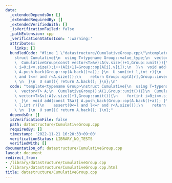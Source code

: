 ```yaml
---
data:
  _extendedDependsOn: []
  _extendedRequiredBy: []
  _extendedVerifiedWith: []
  _isVerificationFailed: false
  _pathExtension: cpp
  _verificationStatusIcon: ':warning:'
  attributes:
    links: []
  bundledCode: "#line 1 \"datastructure/CumulativeGroup.cpp\"\ntemplate<typename Group>\n\
    struct Cumulative{\n  using T=typename Group::value_type;\n  vector<T> A;\n  CumulativeGroup():A(1,Group::unit()){}\n\
    \  CumulativeGroup(const vector<T>&v):A(v.size()+1,Group::unit()){\n    for(int\
    \ i=0;i<v.size();i++)A[i+1]=Group::op(A[i],v[i]);\n  }\n  void add(const T&a){\
    \ A.push_back(Group::op(A.back()+a)); }\n  U sum(int l,int r){\n    assert(0<=l\
    \ and l<=r and r<A.size());\n    return Group::op(A[r],Group::inverse(A[l]));\
    \ \n  }\n  U sum(){ return A.back(); }\n};\n"
  code: "template<typename Group>\nstruct Cumulative{\n  using T=typename Group::value_type;\n\
    \  vector<T> A;\n  CumulativeGroup():A(1,Group::unit()){}\n  CumulativeGroup(const\
    \ vector<T>&v):A(v.size()+1,Group::unit()){\n    for(int i=0;i<v.size();i++)A[i+1]=Group::op(A[i],v[i]);\n\
    \  }\n  void add(const T&a){ A.push_back(Group::op(A.back()+a)); }\n  U sum(int\
    \ l,int r){\n    assert(0<=l and l<=r and r<A.size());\n    return Group::op(A[r],Group::inverse(A[l]));\
    \ \n  }\n  U sum(){ return A.back(); }\n};"
  dependsOn: []
  isVerificationFile: false
  path: datastructure/CumulativeGroup.cpp
  requiredBy: []
  timestamp: '2022-11-21 16:20:33+09:00'
  verificationStatus: LIBRARY_NO_TESTS
  verifiedWith: []
documentation_of: datastructure/CumulativeGroup.cpp
layout: document
redirect_from:
- /library/datastructure/CumulativeGroup.cpp
- /library/datastructure/CumulativeGroup.cpp.html
title: datastructure/CumulativeGroup.cpp
---
```

